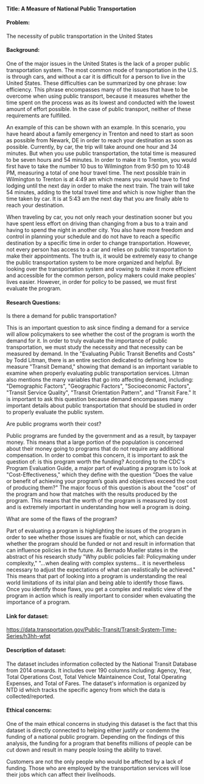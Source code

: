 #### Title: A Measure of National Public Transportation

#### Problem: 

The necessity of public transportation in the United States

#### Background: 
One of the major issues in the United States is the lack of a proper public transportation system. The most common mode of transportation in the U.S. is through cars, and without a car it is difficult for a person to live in the United States. These difficulties can be summarized by one phrase: low efficiency. This phrase encompasses many of the issues that have to be overcome when using public transport, because it measures whether the time spent on the process was as its lowest and conducted with the lowest amount of effort possible. In the case of public transport, neither of these requirements are fulfilled.

An example of this can be shown with an example. In this scenario, you have heard about a family emergency in Trenton and need to start as soon as possible from Newark, DE in order to reach your destination as soon as possible. Currently, by car, the trip will take around one hour and 34 minutes. But when you use public transportation, the total time is measured to be seven hours and 54 minutes. In order to make it to Trenton, you would first have to take the number 10 bus to Wilmington from 9:50 pm to 10:48 PM, measuring a total of one hour travel time. The next possible train in Wilmington to Trenton is at 4:49 am which means you would have to find lodging until the next day in order to make the next train. The train will take 54 minutes, adding to the total travel time and which is now higher than the time taken by car. It is at 5:43 am the next day that you are finally able to reach your destination.

When traveling by car, you not only reach your destination sooner but you have spent less effort on driving than changing from a bus to a train and having to spend the night in another city. You also have more freedom and control in planning your schedule and do not have to reach a specific destination by a specific time in order to change transportation. However, not every person has access to a car and relies on public transportation to make their appointments. The truth is, it would be extremely easy to change the public transportation system to be more organized and helpful. By looking over the transportation system and vowing to make it more efficient and accessible for the common person, policy makers could make peoples' lives easier. However, in order for policy to be passed, we must first evaluate the program. 

#### Research Questions: 

Is there a demand for public transportation?

This is an important question to ask since finding a demand for a service will allow policymakers to see whether the cost of the program is worth the demand for it. In order to truly evaluate the importance of public transportation, we must study the necessity and that necessity can be measured by demand. In the "Evaluating Public Transit Benefits and Costs" by Todd Litman, there is an entire section dedicated to defining how to measure "Transit Demand," showing that demand is an important variable to examine when properly evaluating public transportation services. Litman also mentions the many variables that go into affecting demand, including: "Demographic Factors", "Geographic Factors", "Socioeconomic Factors", "Transit Service Quality", "Transit Orientation Pattern", and "Transit Fare." It is important to ask this question because demand encompasses many important details about public transportation that should be studied in order to properly evaluate the public system.

Are public programs worth their cost?

Public programs are funded by the government and as a result, by taxpayer money. This means that a large portion of the population is concerned about their money going to programs that do not require any additional compensation. In order to combat this concern, it is important to ask the question of: is this program worth the funding? According to the CDC's Program Evaluation Guide, a major part of evaluating a program is to look at "Cost-Effectiveness," which they define with the question "Does the value or benefit of achieving your program’s goals and objectives exceed the cost of producing them?" The major focus of this question is about the "cost" of the program and how that matches with the results produced by the program. This means that the worth of the program is measured by cost and is extremely important in understanding how well a program is doing.

What are some of the flaws of the program?

Part of evaluating a program is highlighting the issues of the program in order to see whether those issues are fixable or not, which can decide whether the program should be funded or not and result in information that can influence policies in the future. As Bernado Mueller states in the abstract of his research study "Why public policies fail: Policymaking under complexity," "...when dealing with complex systems... it is nevertheless necessary to adjust the expectations of what can realistically be achieved." This means that part of looking into a program is understanding the real world limitations of its inital plan and being able to identify those flaws. Once you identify those flaws, you get a complex and realistic view of the program in action which is really important to consider when evaluating the importance of a program.

#### Link for dataset: 

https://data.transportation.gov/Public-Transit/Transit-System-Time-Series/h3hh-wfqt

#### Description of dataset:

The dataset includes information collected by the National Transit Database from 2014 onwards. It includes over 190 columns including: Agency, Year, Total Operations Cost, Total Vehicle Maintainence Cost, Total Operating Expenses, and Total of Fares. The dataset's information is organized by NTD id which tracks the specific agency from which the data is collected/reported.

#### Ethical concerns: 

One of the main ethical concerns in studying this dataset is the fact that this dataset is directly connected to helping either justify or condemn the funding of a national public program. Depending on the findings of this analysis, the funding for a program that benefits millions of people can be cut down and result in many people losing the ability to travel.

Customers are not the only people who would be affected by a lack of funding. Those who are employed by the transportation services will lose their jobs which can affect their livelihoods.
